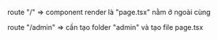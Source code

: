 
route "/" => component render là "page.tsx" nằm ở ngoài cùng

route "/admin" => cần tạo folder "admin" và tạo file page.tsx
